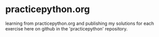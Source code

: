 # practicepython.org
learning from practicepython.org and publishing my solutions for each exercise here on github in the 
'practicepython' repository. 
